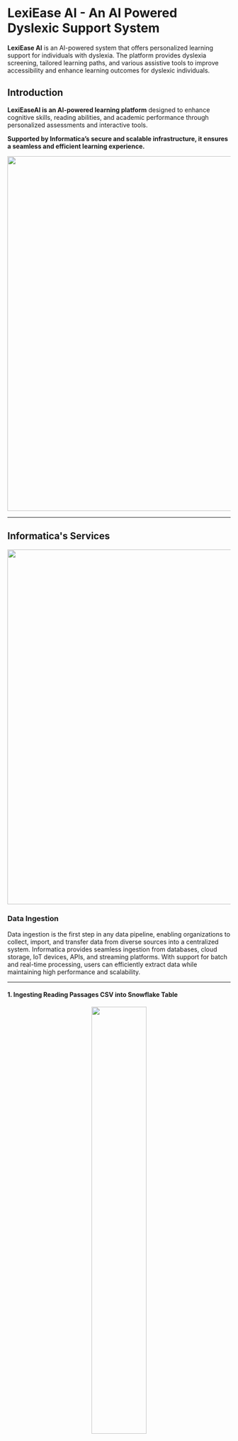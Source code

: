 # **LexiEase AI - An AI Powered Dyslexic Support System**

**LexiEase AI** is an AI-powered system that offers personalized learning support for individuals with dyslexia. The platform provides dyslexia screening, tailored learning paths, and various assistive tools to improve accessibility and enhance learning outcomes for dyslexic individuals. 

## **Introduction**

**LexiEaseAI is an AI-powered learning platform** designed to enhance cognitive skills, reading abilities, and academic performance through personalized assessments and interactive tools. 

**Supported by Informatica’s secure and scalable infrastructure, it ensures a seamless and efficient learning experience.**

<div align="center">
  <img src="https://github.com/user-attachments/assets/972384a0-ec2a-475c-8b75-f906afb1a0d6" width="800">
</div>

---

## **Informatica's Services**  

<div align="center">
  <img src="https://github.com/user-attachments/assets/91bc1eba-2848-4d75-b424-0cdcbe108b8a" width="800">
</div>

### **Data Ingestion**  
Data ingestion is the first step in any data pipeline, enabling organizations to collect, import, and transfer data from diverse sources into a centralized system. Informatica provides seamless ingestion from databases, cloud storage, IoT devices, APIs, and streaming platforms. With support for batch and real-time processing, users can efficiently extract data while maintaining high performance and scalability.  

---

#### **1. Ingesting Reading Passages CSV into Snowflake Table**  
<p align="center">
  <img src="https://github.com/user-attachments/assets/e587c996-cb99-4104-b3e0-f62f825bd6fe" width="49.7%" />
  <img src="https://github.com/user-attachments/assets/a21a414b-444d-46bf-830b-cd221c89abb3" width="49.7%" />
</p>  

The process starts by ingesting a **Reading Passages CSV file** into a Snowflake table. The first image shows the ingestion pipeline setup, while the second image confirms the successful data load into Snowflake.  

---

#### **2. Ingesting Phoneme Words CSV into Snowflake Table**  
<p align="center">
  <img src="https://github.com/user-attachments/assets/d9ee25b8-0dd5-4ae9-bf22-f9a6bb9f085f" width="49.7%" />
  <img src="https://github.com/user-attachments/assets/01e06a17-7972-41d2-889e-a03a049beae8" width="49.7%" />
</p>  

Here, a **Phoneme Words CSV file** is being ingested into Snowflake. The left image displays the data pipeline configuration, and the right image verifies that the data has been successfully loaded into the database.  

---

#### **3. Ingesting Irregular Words CSV into Snowflake Table**  
<p align="center">
  <img src="https://github.com/user-attachments/assets/e08eae70-1b78-45df-b65b-05b8dd7fce1d" width="49.7%" />
  <img src="https://github.com/user-attachments/assets/72752864-6d45-4358-ab77-5410d181c2d2" width="49.7%" />
</p>  

The ingestion of an **Irregular Words CSV file** into Snowflake is demonstrated. The left-side image shows the ingestion workflow, while the right-side image confirms that the data has been properly ingested into the target table.  

---

#### **4. Ingesting Multisyllable Words CSV into Snowflake Table**  
<p align="center">
  <img src="https://github.com/user-attachments/assets/eeb89f85-ffcd-43a0-8ff1-ab34aad702e8" width="49.7%" />
  <img src="https://github.com/user-attachments/assets/121528d9-fb93-4991-8c4b-70daca4a8872" width="49.7%" />
</p>  

This step involves ingesting a **Multisyllable Words CSV file** into Snowflake. The first image highlights the ETL process, while the second image confirms that all records have been successfully inserted into the Snowflake table.  

---

#### **5. Ingesting Nonsensical Words CSV into Snowflake Table**  
<p align="center">
  <img src="https://github.com/user-attachments/assets/b0b531e9-ae81-43f1-89d6-fe00de47eefe" width="49.7%" />
  <img src="https://github.com/user-attachments/assets/97bad476-20ba-49de-bf53-f0e79cce1c3e" width="49.7%" />
</p>  

Finally, a **Nonsensical Words CSV file** is ingested into Snowflake. The left image represents the data pipeline setup, while the right image displays the Snowflake table populated with the newly ingested data.  

---

### **Data Profiling**  
Understanding the quality, structure, and relationships within your data is critical before analysis and integration. Informatica’s data profiling tools provide deep insights into data patterns, completeness, accuracy, and potential inconsistencies.  

---

#### **Performing Data Profiling on Reading Passages CSV**  

<div align="center">
  <img src="https://github.com/user-attachments/assets/5b25aeab-c2eb-464d-ba84-16a2bb42c37d" width="800">
</div>  

The first image displays the **initial data profiling process** for the Reading Passages CSV file. Here, Informatica scans the dataset to analyze column structure, data types, and overall completeness. It helps identify any anomalies, such as missing values, duplicates, or unexpected data formats.  

---

<div align="center">
  <img src="https://github.com/user-attachments/assets/59e2fa3c-2be6-4e87-9d71-691b3913fc0a" width="800">
</div>  

The second image presents the **detailed profiling results**, highlighting key statistics such as minimum and maximum values, null percentages, unique value distribution, and patterns in the dataset. This information is crucial for assessing data quality before proceeding with integration, transformation, or analytics.  

---

### **Data Quality**  
Ensuring high-quality data is essential for analytics, reporting, and compliance. Informatica's data quality solutions cleanse, standardize, and enrich data to improve accuracy, completeness, and reliability.  

---

#### **Cleansing Reading Passages CSV**  

<div align="center">
  <img src="https://github.com/user-attachments/assets/88f2035a-d528-41ca-af47-fa1a8c4ebfce" width="800">
</div>  

The first image illustrates the **data cleansing process** for the Reading Passages CSV file. Informatica applies transformation rules to detect and fix inconsistencies such as missing values, incorrect formatting, and invalid entries. This step ensures that the dataset is accurate and structured before further processing.  

---

#### **Rule Specification for Reading Passages CSV**  

<div align="center">
  <img src="https://github.com/user-attachments/assets/1fae2329-5b2d-4e88-9852-f80ecede477d" width="800">
</div>  

The second image shows the **rule specification stage**, where custom validation rules are defined to enforce data quality standards. These rules may include checks for duplicate entries, standardized formatting, and constraints to ensure data integrity. This step helps maintain a clean and consistent dataset for analysis and reporting.  

---

### **Data Integration**  
Organizations deal with vast amounts of data from various sources, making seamless integration a necessity. Informatica's data integration solutions enable real-time and batch processing of data across on-premises, cloud, and hybrid environments.  

Key Features:  
- Support for ETL (Extract, Transform, Load) and ELT (Extract, Load, Transform)  
- Scalable data pipelines with high-performance processing  
- Pre-built connectors for cloud applications, databases, and APIs  
- Real-time streaming and batch data integration capabilities

---

### **Model Serve**  
Informatica’s Model Serve simplifies the deployment and management of machine learning models at scale. It ensures that AI-driven insights are seamlessly integrated into business applications and workflows for predictive analytics and automation.  

---

#### **Linear Regression Model to Predict Fluency Rating**  

<div align="center">
  <img src="https://github.com/user-attachments/assets/c2b671f6-a097-4eaf-9c7f-80469ce8b51a" width="800">
</div>  

The image showcases the **deployment of a Linear Regression model** designed to predict fluency ratings based on various input parameters. This model processes structured data to generate fluency scores, enabling automated assessments and insights.  

Informatica’s Model Serve allows seamless deployment of this machine learning model, ensuring real-time inference, optimized performance, and easy integration with existing data pipelines. This setup supports efficient decision-making

---

### **Application Integration**  
Modern enterprises rely on multiple applications to drive business operations. Informatica’s application integration services enable seamless connectivity between applications, APIs, and services across diverse environments.  

---

#### **1. AI Text-to-Text Chatbot Recipe**  

<div align="center">
  <img src="https://github.com/user-attachments/assets/0b7dbe16-6538-4c75-a5a2-0dc25d2e995d" width="1000">
</div>  

The first image illustrates an **AI-powered Text-to-Text Chatbot integration** using Informatica’s application integration services. This chatbot leverages APIs and workflow automation to process user queries, generate responses, and facilitate seamless conversational AI experiences. The integration ensures real-time interactions while maintaining high reliability and security.  

---

#### **2. Prompt Chaining Mind Map Generation Recipe**  

<div align="center">
  <img src="https://github.com/user-attachments/assets/74b10d91-107d-4482-9774-5a3cbf75289d" width="1000">
</div>  

The second image demonstrates a **Prompt Chaining Mind Map Generation** workflow. This setup allows multiple AI-generated responses to be linked together in a structured way, creating a mind map representation of ideas. By integrating different AI models and APIs, Informatica enables dynamic and automated content generation to enhance brainstorming, research, and decision-making processes.  

---

### **Application Integration Console**  
Managing complex integrations across multiple applications requires visibility and control. Informatica’s Application Integration Console provides a centralized platform to monitor, manage, and troubleshoot integration workflows.  

Key Features:  
- Real-time monitoring of application integration processes  
- Proactive alerts and error handling for quick issue resolution  
- Performance analytics and reporting for optimization  
- Role-based access control for secure management
  
With Informatica’s powerful suite of services, businesses can ensure high-quality, integrated, and actionable data to drive decision-making, innovation, and operational efficiency. 

--- 


## **List Of Features**

<div align="center">
  <img src="https://github.com/user-attachments/assets/a48e2245-9911-4ff3-b6a6-57d4b171c2d1" width="800">
</div>

<div align="center">
  <img src="https://github.com/user-attachments/assets/c6be600b-8771-495d-9a81-269325103a36" width="800">
</div>

### **1. Dyslexic Screening Test**

- **Phonological Awareness Test**
  - Providing easy, medium and hard words from various CSVs of Phoneme, Irregular, Multisyllable and Nonsensical to check their phonological awareness.
  - The CSVs are ingested to **Snowflake tables** using **Informatica's Data Ingestion**
  - **Informatica's Data Profiling** is done to get Claire's insights on the data along with the null & distinct percentages.
  - The words are provided to them in an audio format coverted using Google Text To Speech.
  - The written word is checked against the audio word and a score is calculated.

<div align="center">
  <img src="https://github.com/user-attachments/assets/f000c4ae-f281-4454-a12b-e20eb0bf8055" width="600">
</div>

- **Gray Oral Reading Test**
  - Providing easy, medium and hard words from Reading Passages CSV.
  - Data is ingested into **Snowflake tables** using **Informatica's Data Ingestion**.
  - **Informatica's Data Profiling** is done to get Claire's insights on the data along with the null & distinct percentages.
  - Rule Specifications and Cleansing of the data was done using **Informatica's Data Quality**
  - Creating mappings of the data by using Data Quality Assets & Aggregates using **Informatica's Data Integration**.
  - Linear Regression based model to calculate the fluency based on various parameters using **Informatica's Model Serve**
  - A fluency rating is then provided to the user.

<div align="center">
  <img src="https://github.com/user-attachments/assets/c674c08c-cecb-4e27-b234-23729834e6a6" width="600">
</div>

---

### **2. Personalized Learning Path**

<div align="center">

| **Level of Dyslexia**  | **Personalized Learning Path**  |
|------------------------|--------------------------------|
| **Mild**              | Reading Passages & Reading Comprehensions |
| **Moderate**          | Reading Passages, Comprehensions & Memory Games |
| **Severe**            | Reading Passages, Comprehensions, Memory Games & Phonological Games |

</div>

---

### **3. AI Chatbot**
- Creating a text to text chatbot recipe using **Informatica's Application Integration**.
- Creating an **App Connection** and **Process Object** for Gemini Model.
- Using **Assignment** Node to create a prompt for the LLM to respond.
- Using **Service** Node to connect to the **App Connection**
- Using another **Assignment** Node to assign the final LLM Response.
- Utilizing **Informatica's Application Integration Console** to get the REST API to integrate with our frontend.

<div align="center">
  <img src="https://github.com/user-attachments/assets/957a6763-9b68-40d2-a2da-e539bf356f88" width="600">
</div>

---

### **4. Notes Generation**

- Creating a concise notes generation recipe using **Informatica's Application Integration**
- Creating an **App Connection** and **Process Object** for Gemini Model.
- Using **Assignment** Node to first extract the content from the file and then create a prompt for the LLM to respond.
- Using **Service** Node to connect to the **App Connection**
- Using another **Assignment** Node to assign the final LLM Response.
- Utilizing **Informatica's Application Integration Console** to get the REST API to integrate with our frontend.

<div align="center">
  <img src="https://github.com/user-attachments/assets/9ad6f8ac-5220-45c8-b503-6ca95399f248" width="600">
</div>

---


### **5. Mind Map Generation**

- Creating a prompt chaining mind map generation recipe using **Informatica's Application Integration**
- Creating an **App Connection** and **Process Object** for Gemini Model.
- Using **Assignment** Node to create a prompt for the LLM to respond.
- Using **Service** Node to connect to the **App Connection**
- Using another **Assignment** Node to assign the final LLM Response.
- This prompt is further chained to get content for multiple nodes of mind map.
- Utilizing **Informatica's Application Integration Console** to get the REST API to integrate with our frontend.

<div align="center">
  <img src="https://github.com/user-attachments/assets/5e48308f-0925-476c-94ca-8cab05d1f502" width="600">
</div>

---

### **6. Chat with Document**

- A **RAG-based recipe** for querying uploaded docs using **Informatica's Application Integration**.
- **VectorMatchEntry Process Object** for matching vector entries.
- **App Connections**: One to Gemini, another to Pinecone DB.

#### **Base Process: Query LLM with Context Using Embeddings Model**
1. Sets LLM models & calls **Generate Embeddings Model**.
2. Sets context & query, then calls **Query LLM Gemini**.
3. Outputs response with the required context.

#### **Query LLM Gemini Process**
- Uses **Assignment** Node for request.
- Calls **Gemini App Connection** via **Service** Node.
- Assigns LLM response using another **Assignment** Node.

#### **Generate Embeddings Model Process**
- Calls **Create Embedding Model** & **Pinecone Query** subprocesses.
- Outputs matching vector metadata as context.

#### **Pinecone Query Process**
- Creates request via **Assignment** Node.
- Calls **Pinecone App Connection** via **Service** Node.
- Outputs matching vector embeddings.

#### **Create Embedding Model Process**
- Prepares embeddings request via **Assignment** Node.
- Generates embeddings via **Gemini App Connection** using **Service** Node.
- Sets embeddings via **Assignment** Node.

<div align="center">
  <img src="https://github.com/user-attachments/assets/7db769c2-9f2d-4325-8291-5d42b23d7129" width="600">
</div>

---

## **What Problems Does LexiEase AI Solve?**

1. **Limited Access to Dyslexia Screening**  
   Many individuals with dyslexia struggle to get timely and affordable screenings, leading to delayed interventions and missed educational opportunities.

2. **Lack of Personalized Learning Paths**  
   Traditional learning resources are not tailored to the unique needs of dyslexic learners, making it harder for them to achieve their full potential in conventional educational settings.

3. **Insufficient Support Tools for Dyslexic Learners**  
   Dyslexic individuals often lack access to specialized tools, like writing assistants and document simplifiers, that can make reading and learning more accessible and enjoyable.

<div align="center">
  <img src="https://github.com/user-attachments/assets/41df37ef-b19d-44c2-a87d-3d80c068fa6c" width="800">
</div>


## **Impact and Benefits for Users**

| **Impact/Benefit**                           | **Description**                                                                                                 |
|----------------------------------------------|---------------------------------------------------------------------------------------------------------------|
| **Improved Accessibility**                   | Offers dyslexia-friendly fonts, simplified document views, and multi-language support, enhancing accessibility for diverse users. |
| **Personalized Learning Paths**              | Adapts learning materials and exercises to individual severity levels, improving user engagement and learning outcomes. |
| **Enhanced Learning Support**                | Provides tools like an AI Writing Assistant, phonological improvement activities, and memory games, supporting comprehensive skill development. |
| **Community and Psychological Support**      | Builds a supportive network, connecting dyslexic individuals and psychologists to foster shared understanding and growth. |
| **Time and Cost Efficiency**                 | Reduces dependency on third-party intervention, enabling users to access resources independently and at a lower cost. |




## **Business Relevance & Adoption Model**

LexiEase AI provides a comprehensive solution that can be seamlessly integrated into various business models, making it ideal for companies looking to improve accessibility and inclusivity. Here’s how businesses can adopt and benefit from LexiEase AI:

| **Business Integration**        | **Description**                                                                                                                                                 |
|---------------------------------|-----------------------------------------------------------------------------------------------------------------------------------------------------------------|
| **EdTech Platforms**         | Integrate LexiEase AI as a value-added service to offer personalized dyslexia support, attracting a broader user base and fulfilling inclusivity goals.       |
| **Healthcare Providers**       | Utilize LexiEase AI’s screening and personalized support features to provide early intervention tools for dyslexic patients, adding value to patient care.     |
| **Educational Institutions**   | Schools and universities can adopt LexiEase AI to support dyslexic students with tailored learning aids, enhancing student engagement and performance.          |
| **Corporates & Employers**     | Implement LexiEase AI within corporate learning management systems to ensure inclusive training resources for employees with dyslexia, fostering diversity.    |
| **Non-Profits & NGOs**         | Leverage LexiEase AI to support initiatives aimed at learning disabilities, increasing outreach effectiveness and empowering communities with dyslexia.       |

## **Why Businesses Should Integrate LexiEase AI**
1. **Boost Corporate Social Responsibility (CSR)**: By supporting dyslexic individuals, businesses can demonstrate their commitment to inclusivity and accessibility.
2. **Enhance Brand Image**: Associating with a forward-thinking, inclusive solution enhances brand value and public perception.
3. **Access New User Segments**: Integration opens opportunities to reach individuals and families affected by dyslexia, expanding the customer base.

**LexiEase AI is designed to not only support dyslexic individuals but also provide businesses with a scalable, impactful solution to enhance inclusivity and meet accessibility standards.**

